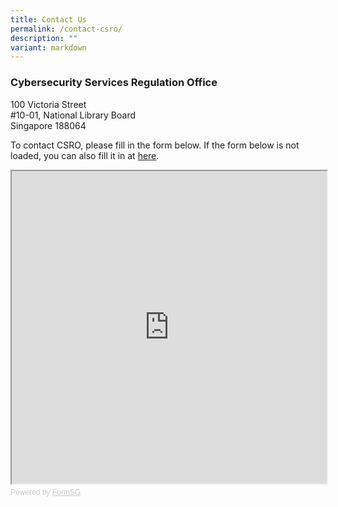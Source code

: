 ```yaml
---
title: Contact Us
permalink: /contact-csro/
description: ""
variant: markdown
---
```

### Cybersecurity Services Regulation Office
100 Victoria Street
<br>#10-01, National Library Board
<br>Singapore 188064

To contact CSRO, please fill in the form below. If the form below is not loaded, you can also fill it in at <a href="https://form.gov.sg/67e36abcc63d767fe06ec3e6">here</a>.




<iframe id="iframe" src="https://form.gov.sg/67e36abcc63d767fe06ec3e6" style="width:100%;height:500px"></iframe>

<div style="font-family:Sans-Serif;font-size:12px;color:#999;opacity:0.5;padding-top:5px">Powered by <a href="https://form.gov.sg" style="color: #999">FormSG</a></div>